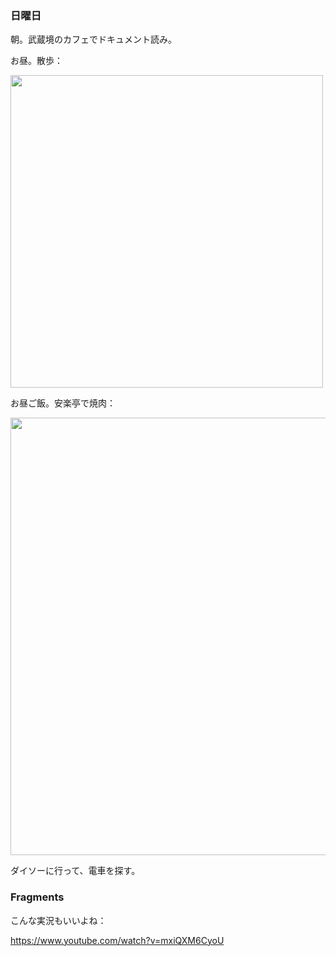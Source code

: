 ### 日曜日

朝。武蔵境のカフェでドキュメント読み。

お昼。散歩：

<img src="https://i.imgur.com/hyvIRyf.jpg" width="500">

お昼ご飯。安楽亭で焼肉：

<img src="https://i.imgur.com/ODgo9Ta.jpg" width="700">

ダイソーに行って、電車を探す。

### Fragments

こんな実況もいいよね：

https://www.youtube.com/watch?v=mxiQXM6CyoU